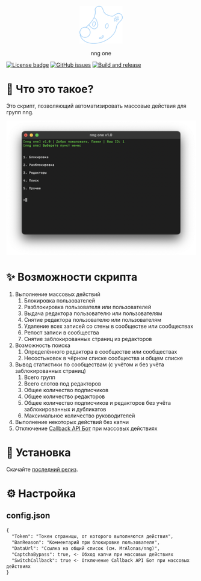 <p align="center">
  <p align="center">
    <img src=".github/IMAGES/nng.png" height="100">
  </p>
  <p align="center">nng one</p>
</p>

[![License badge](https://img.shields.io/badge/license-EUPL-blue.svg)](LICENSE)
[![GitHub issues](https://img.shields.io/github/issues/MrAlonas/nng-one)](https://github.com/MrAlonas/nng-one/issues)
[![Build and release](https://github.com/MrAlonas/nng-one/actions/workflows/build.yml/badge.svg)](https://github.com/MrAlonas/nng-one/actions/workflows/build.yml)

# 🤔 Что это такое?

Это скрипт, позволяющий автоматизировать массовые действия для групп nng.

<p align="center">
  <img src=".github/IMAGES/one.png" width="550">
</p>

# ✨ Возможности скрипта

1. Выполнение массовых действий
    1. Блокировка пользователей
    2. Разблокировка пользователя или пользователей
    3. Выдача редактора пользователю или пользователям
    4. Снятие редактора пользователю или пользователям
    5. Удаление всех записей со стены в сообществе или сообществах
    6. Репост записи в сообщества
    7. Снятие заблокированных страниц из редакторов
2. Возможность поиска
    1. Определённого редактора в сообществе или сообществах
    2. Несостыковок в чёрном списке сообщества и общем списке
3. Вывод статистики по сообществам (с учётом и без учёта заблокированных страниц)
    1. Всего групп
    2. Всего слотов под редакторов
    2. Общее количество подписчиков
    3. Общее количество редакторов
    4. Общее количество подписчиков и редакторов без учёта заблокированных и дубликатов
    5. Максимальное количество руководителей
4. Выполнение некоторых действий без капчи
5. Отключение [Callback API Бот](https://vk.com/cbbot) при массовых действиях

# 📀 Установка

Скачайте [последний релиз](https://github.com/MrAlonas/nng-one/releases/latest).

# ⚙️ Настройка

## config.json

```
{
  "Token": "Токен страницы, от которого выполняются действия",
  "BanReason": "Комментарий при блокировке пользователя",
  "DataUrl": "Ссылка на общий список (см. MrAlonas/nng)",
  "CaptchaBypass": true, <- Обход капчи при массовых действиях
  "SwitchCallback": true <- Отключение Callback API Бот при массовых действиях
}
```
